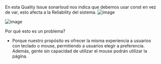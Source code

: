 En esta Quality Issue sonarloud nos indica que debemos usar const en vez de var, esto afecta a la Reliability del sistema.
![image](https://github.com/naikelito/INF225-GRUPO29-PROYECTO/assets/84542201/dbd7002a-3941-4bfe-b62d-57f9372d99dd)

![image](https://github.com/naikelito/INF225-GRUPO29-PROYECTO/assets/84542201/178413f0-1c80-41a9-8091-b5909372f466)

Por qué esto es un problema?
- Porque nuestro propósito es ofrecer la misma experiencia a usuarios con teclado o mouse, permitiendo a usuarios elegir a preferencia. Además, gente sin capacidad de utilizar el mouse podrán utilizar la página.
